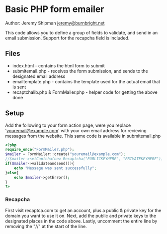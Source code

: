 # Basic PHP form emailer

Author: Jeremy Shipman <jeremy@burnbright.net>

This code allows you to define a group of fields to validate, and send in an email submission.
Support for the recapcha field is included.

## Files

 * index.html - contains the html form to submit
 * submitemail.php - receives the form submission, and sends to the designated email address
 * emailtemplate.php - contains the template used for the actual email that is sent
 * recaptchalib.php & FormMailer.php - helper code for getting the above done

## Setup

Add the following to your form action page, were you replace 'youremail@example.com' with your own email
address for recieving messages from the website. This same code is available in submitemail.php

```php
<?php
require_once("FormMailer.php");
$mailer = FormMailer::create("youremail@example.com");
//$mailer->setCaptcha(new Recaptcha("PUBLICKEYHERE", "PRIVATEKEYHERE"));
if($mailer->validateandsend()){
	echo "Message was sent successfully";
}else{
	echo $mailer->getError();
}
?>
```

### Recapcha

First visit recaptca.com to get an account, plus a public & private key for the domain you want to use it on.
Next, add the public and private keys to the designated places in the code above.
Lastly, uncomment the entire line by removing the "//" at the start of the line.